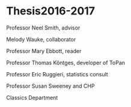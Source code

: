 # Thesis2016-2017

Professor Neel Smith, advisor

Melody Wauke, collaborator

Professor Mary Ebbott, reader

Professor Thomas Köntges, developer of ToPan

Professor Eric Ruggieri, statistics consult

Professor Susan Sweeney and CHP

Classics Department
